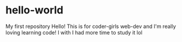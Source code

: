 # hello-world
My first repository
Hello!  This is for coder-girls web-dev and I'm really loving learning code!  I with I had more time to study it lol
